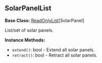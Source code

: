 ## SolarPanelList

**Base Class:** [ReadOnlyList](../API/ReadOnlyList.1.md)\[SolarPanel\]

List/set of solar panels.


**Instance Methods:**
- `extend()`: bool - Extend all solar panels.
- `retract()`: bool - Retract all solar panels.
